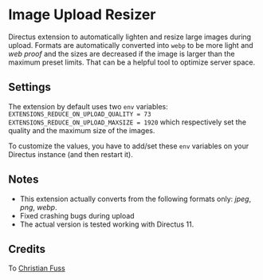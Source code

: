 # Image Upload Resizer

Directus extension to automatically lighten and resize large images during upload.
Formats are automatically converted into `webp` to be more light and _web proof_ and the sizes are decreased if the image is larger than the maximum preset limits.
That can be a helpful tool to optimize server space.


## Settings
The extension by default uses two `env` variables:
`EXTENSIONS_REDUCE_ON_UPLOAD_QUALITY = 73`
`EXTENSIONS_REDUCE_ON_UPLOAD_MAXSIZE = 1920`
which respectively set the quality and the maximum size of the images.

To customize the values, you have to add/set these `env` variables on your Directus instance (and then restart it).


## Notes
- This extension actually converts from the following formats only: _jpeg_, _png_, _webp_.
- Fixed crashing bugs during upload
- The actual version is tested working with Directus 11.

## Credits
To [Christian Fuss](https://github.com/directus/directus/discussions/8704#discussioncomment-2820302)
